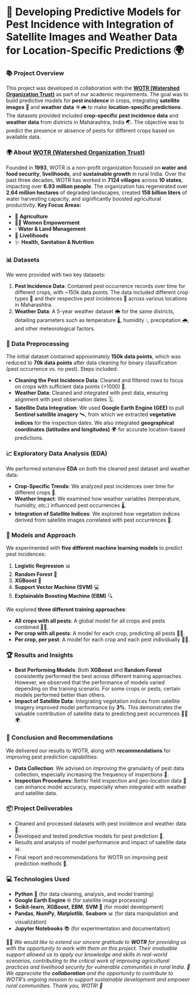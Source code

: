 # **🌾 Developing Predictive Models for Pest Incidence with Integration of Satellite Images and Weather Data for Location-Specific Predictions** 🌍

### **📚 Project Overview**
This project was developed in collaboration with the [**WOTR (Watershed Organization Trust)**](https://wotr.org/) as part of our academic requirements. The goal was to build predictive models for **pest incidence** in crops, integrating **satellite images** 🌌 and **weather data** ☀️🌧️ to make **location-specific predictions**. The datasets provided included **crop-specific pest incidence data** and **weather data** from districts in Maharashtra, India 🌏. The objective was to predict the presence or absence of pests for different crops based on available data.

### **🌍 About [WOTR (Watershed Organization Trust)](https://wotr.org/)**
Founded in **1993**, WOTR is a non-profit organization focused on **water and food security**, **livelihoods**, and **sustainable growth** in rural India. Over the past three decades, WOTR has worked in **7124 villages** across **10 states**, impacting over **6.93 million people**. The organization has regenerated over **2.64 million hectares** of degraded landscapes, created **158 billion liters** of water harvesting capacity, and significantly boosted agricultural productivity.
**Key Focus Areas:**
- 🌿 **Agriculture**
- 👩‍🌾 **Women Empowerment**
- 💧 **Water & Land Management**
- 🌾 **Livelihoods**
- 🩺 **Health, Sanitation & Nutrition**

### **📊 Datasets**
We were provided with two key datasets:
1. **Pest Incidence Data**: Contained pest occurrence records over time for different crops, with ~150k data points. The data included different crop types 🌾 and their respective pest incidences 🐛 across various locations in Maharashtra.
2. **Weather Data**: A 5-year weather dataset 🌦️ for the same districts, detailing parameters such as temperature 🌡️, humidity 💧, precipitation 🌧️, and other meteorological factors.

### **🔧 Data Preprocessing**
The initial dataset contained approximately **150k data points**, which was reduced to **70k data points** after data cleaning for binary classification (pest occurrence vs. no pest). Steps included:
- **Cleaning the Pest Incidence Data**: Cleaned and filtered rows to focus on crops with sufficient data points (>1000) 🍃.
- **Weather Data**: Cleaned and integrated with pest data, ensuring alignment with pest observation dates 🗓️.
- **Satellite Data Integration**: We used **Google Earth Engine (GEE)** to pull **Sentinel satellite imagery** 🛰️, from which we extracted **vegetative indices** for the inspection dates. We also integrated **geographical coordinates (latitudes and longitudes)** 🌍 for accurate location-based predictions.

### **📈 Exploratory Data Analysis (EDA)**
We performed extensive **EDA** on both the cleaned pest dataset and weather data:
- **Crop-Specific Trends**: We analyzed pest incidences over time for different crops 🌱.
- **Weather Impact**: We examined how weather variables (temperature, humidity, etc.) influenced pest occurrences 🌡️.
- **Integration of Satellite Indices**: We explored how vegetation indices derived from satellite images correlated with pest occurrences 🌿.

### **🤖 Models and Approach**
We experimented with **five different machine learning models** to predict pest incidences:
1. **Logistic Regression** 📊
2. **Random Forest** 🌳
3. **XGBoost** 🚀
4. **Support Vector Machine (SVM)** 💻
5. **Explainable Boosting Machine (EBM)** 🔍

We explored **three different training approaches**:
- **All crops with all pests**: A global model for all crops and pests combined 🌾🐛.
- **Per crop with all pests**: A model for each crop, predicting all pests 🌿🐜.
- **Per crop, per pest**: A model for each crop and each pest individually 🌽🐞.

### **🏆 Results and Insights**
- **Best Performing Models**: Both **XGBoost** and **Random Forest** consistently performed the best across different training approaches. However, we observed that the performance of models varied depending on the training scenario. For some crops or pests, certain models performed better than others.
- **Impact of Satellite Data**: Integrating vegetation indices from satellite imagery improved model performance by **3%**. This demonstrates the valuable contribution of satellite data to predicting pest occurrences 🌾📸🌍.

### **📜 Conclusion and Recommendations**
We delivered our results to WOTR, along with **recommendations** for improving pest prediction capabilities:
- **Data Collection**: We advised on improving the granularity of pest data collection, especially increasing the frequency of inspections 🧐.
- **Inspection Procedures**: Better field inspection and geo-location data 📍 can enhance model accuracy, especially when integrated with weather and satellite data.

### **📦 Project Deliverables**
- Cleaned and processed datasets with pest incidence and weather data 🧹.
- Developed and tested predictive models for pest prediction 🔮.
- Results and analysis of model performance and impact of satellite data 📊.
- Final report and recommendations for WOTR on improving pest prediction methods 📝.

### **💻 Technologies Used**
- **Python** 🐍 (for data cleaning, analysis, and model training)
- **Google Earth Engine** 🌐 (for satellite image processing)
- **Scikit-learn**, **XGBoost**, **EBM**, **SVM** 🔧 (for model development)
- **Pandas**, **NumPy**, **Matplotlib**, **Seaborn** 📊 (for data manipulation and visualization)
- **Jupyter Notebooks** 📚 (for experimentation and documentation)


🙏🏻 _We would like to extend our sincere gratitude to **WOTR** for providing us with the opportunity to work with them on this project. Their invaluable support allowed us to apply our knowledge and skills in real-world scenarios, contributing to the critical work of improving agricultural practices and livelihood security for vulnerable communities in rural India. 🌾
We appreciate the **collaboration** and the opportunity to contribute to WOTR's ongoing mission to support sustainable development and empower rural communities. Thank you, WOTR! 💚_
